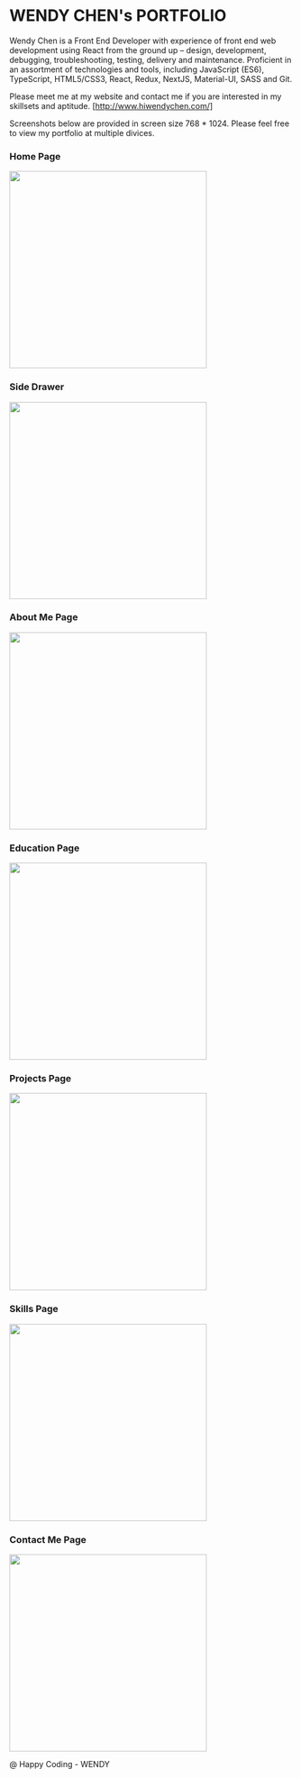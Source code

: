 # WENDY CHEN's PORTFOLIO

Wendy Chen is a Front End Developer with experience of front end web development using React from the ground up – design, development, debugging, troubleshooting, testing, delivery and maintenance. Proficient in an assortment of technologies and tools, including JavaScript (ES6), TypeScript, HTML5/CSS3, React, Redux, NextJS, Material-UI, SASS and Git.

Please meet me at my website and contact me if you are interested in my skillsets and aptitude.
[http://www.hiwendychen.com/]

Screenshots below are provided in screen size 768 * 1024. Please feel free to view my portfolio at multiple divices. 

### Home Page
<img src="https://github.com/WendyChenj/My-Portfolio/blob/media/HomePage.png" width="350">

### Side Drawer 
<img src="https://github.com/WendyChenj/My-Portfolio/blob/media/Drawer.png" width="350">

### About Me Page
<img src="https://github.com/WendyChenj/My-Portfolio/blob/media/AboutPage.png" width="350">

### Education Page
<img src="https://github.com/WendyChenj/My-Portfolio/blob/media/EducationPage.png" width="350">

### Projects Page
<img src="https://github.com/WendyChenj/My-Portfolio/blob/media/ProjectsPage.png" width="350">

### Skills Page
<img src="https://github.com/WendyChenj/My-Portfolio/blob/media/SkillsPage.png" width="350">

### Contact Me Page
<img src="https://github.com/WendyChenj/My-Portfolio/blob/media/ContactMePage.png" width="350">

@ Happy Coding - WENDY 

